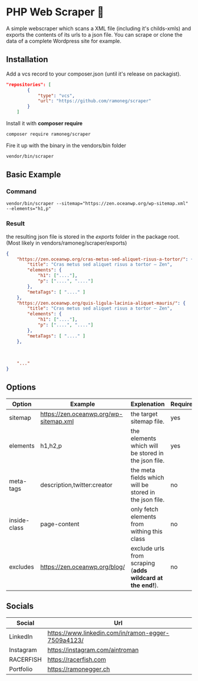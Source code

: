 
# PHP Web Scraper 📖

A simple webscraper which scans a XML file (including it's childs-xmls) and exports the contents of its urls to a json file. You can scrape or clone the data of a complete Wordpress site for example.

## Installation

Add a vcs record to your composer.json (until it's release on packagist).
```json
"repositories": [
        {
            "type": "vcs",
            "url": "https://github.com/ramoneg/scraper"
        }
    ]
```
Install it with **composer require**
```bash
composer require ramoneg/scraper
```
Fire it up with the binary in the vendors/bin folder
```bash
vendor/bin/scraper
```



## Basic Example
### Command
    vendor/bin/scraper --sitemap="https://zen.oceanwp.org/wp-sitemap.xml" --elements="h1,p"
### Result
the resulting json file is stored in the *exports* folder in the package root. (Most likely in vendors/ramoneg/scraper/exports)
```json
{
	"https://zen.oceanwp.org/cras-metus-sed-aliquet-risus-a-tortor/": {
		"title": "Cras metus sed aliquet risus a tortor – Zen",
		"elements": {
			"h1": ["...."],
			"p": ["....", "...."]
		},
		"metaTags": [ "...." ]
	},
	"https://zen.oceanwp.org/quis-ligula-lacinia-aliquet-mauris/": {
		"title": "Cras metus sed aliquet risus a tortor – Zen",
		"elements": {
			"h1": ["...."],
			"p": ["....", "...."]
		},
		"metaTags": [ "...." ]
	},
	
  
  
	"..."
}
```

## Options
| Option | Example | Explenation | Required |
|--|--|--|--|
| sitemap | https://zen.oceanwp.org/wp-sitemap.xml | the target sitemap file. | yes |
| elements | h1,h2,p | the elements which will be stored in the json file. | yes |
| meta-tags | description,twitter:creator | the meta fields which will be stored in the json file. | no |
| inside-class | page-content | only fetch elements from withing this class | no |
| excludes | https://zen.oceanwp.org/blog/ | exclude urls from scraping (**adds wildcard at the end!**). | no |


## Socials
| Social | Url
|--|--|
| LinkedIn | https://www.linkedin.com/in/ramon-egger-7509a4123/
| Instagram | https://instagram.com/aintroman
| RACERFISH | https://racerfish.com
| Portfolio | https://ramonegger.ch
